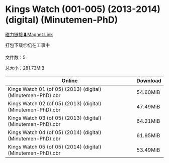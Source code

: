 # Kings Watch (001-005) (2013-2014) (digital) (Minutemen-PhD)

[磁力链接⬇Magnet Link](magnet:?xt=urn:btih:864308180cbeb2726c61f709110641305811a001&dn=Kings%20Watch%20%28001-005%29%20%282013-2014%29%20%28digital%29%20%28Minutemen-PhD%29)

打包下载📦仍在工事中

文件数：5

总大小：281.73MiB

Online | Download
--- | ---
Kings Watch 01 (of 05) (2013) (digital) (Minutemen-PhD).cbr | 54.60MiB
Kings Watch 02 (of 05) (2013) (digital) (Minutemen-PhD).cbr | 47.49MiB
Kings Watch 03 (of 05) (2013) (digital) (Minutemen-PhD).cbr | 64.21MiB
Kings Watch 04 (of 05) (2014) (digital) (Minutemen-PhD).cbr | 61.95MiB
Kings Watch 05 (of 05) (2014) (digital) (Minutemen-PhD).cbr | 53.49MiB